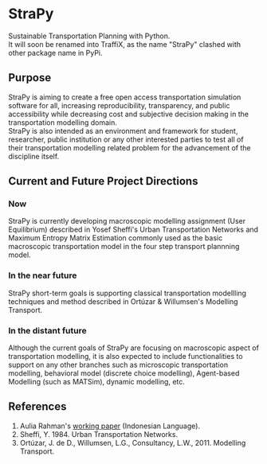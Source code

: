 # StraPy
Sustainable Transportation Planning with Python. <br>
It will soon be renamed into TraffiX, as the name "StraPy" clashed with other package name in PyPi.

## Purpose
StraPy is aiming to create a free open access transportation simulation software for all, increasing reproducibility, transparency, and public accessibility while decreasing cost and subjective decision making in the transportation modelling domain.<br>
StraPy is also intended as an environment and framework for student, researcher, public institution or any other interested parties to test all of their transportation modelling related problem for the advancement of the discipline itself.

## Current and Future Project Directions
### Now
StraPy is currently developing macroscopic modelling assignment (User Equilibrium) described in Yosef Sheffi's Urban Transportation Networks and Maximum Entropy Matrix Estimation commonly used as the basic macroscopic transportation model in the four step transport plannning model. <br>
### In the near future
StraPy short-term goals is supporting classical transportation modellling techniques and method described in Ortúzar & Willumsen's Modelling Transport. <br>
### In the distant future
Although the current goals of StraPy are focusing on macroscopic aspect of transportation modelling, it is also expected to include functionalities to support on any other branches such as microscopic transportation modelling, behavioral model (discrete choice modelling), Agent-based Modelling (such as MATSim), dynamic modelling, etc.

## References
1. Aulia Rahman's [working paper](https://drive.google.com/file/d/1EsmRboHHBDYEzDBGGMN8GfWzcz8Zja3M/view?usp=sharing "Working Paper") (Indonesian Language).
2. Sheffi, Y. 1984. Urban Transportation Networks.
3. Ortúzar, J. de D., Willumsen, L.G., Consultancy, L.W., 2011. Modelling Transport.

